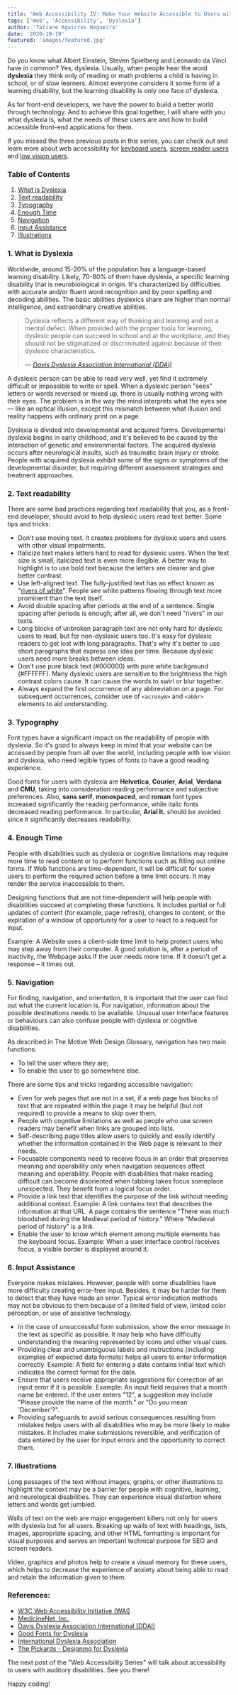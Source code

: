 ```yaml
---
title: 'Web Accessibility IV: Make Your Website Accessible to Users with Dyslexia'
tags: ['Web', 'Accessibility', 'Dyslexia']
author: 'Tatiane Aguirres Nogueira'
date: '2020-10-19'
featured: 'images/featured.jpg'
---
```


Do you know what Albert Einstein, Steven Spielberg and Leonardo da Vinci have in common? Yes, dyslexia. Usually, when people hear the word **dyslexia** they think only of reading or math problems a child is having in school, or of slow learners. Almost everyone considers it some form of a learning disability, but the learning disability is only one face of dyslexia.

As for front-end developers, we have the power to build a better world through technology. And to achieve this goal together, I will share with you what dyslexia is, what the needs of these users are and how to build accessible front-end applications for them.

If you missed the three previous posts in this series, you can check out and learn more about web accessibility for <a class='u-link' href='https://www.tatianeaguirres.com/blog/2020-07-20-web-accessibility-1/'>keyboard users</a>, <a class='u-link' href='https://www.tatianeaguirres.com/blog/2020-07-27-web-accessibility-2/'>screen reader users</a> and <a class='u-link' href='https://www.tatianeaguirres.com/blog/2020-09-08-web-accessibility-3/'>low vision users</a>.

### Table of Contents

1. <a class='u-link' href='#what-is-dyslexia'>What is Dyslexia</a>
2. <a class='u-link' href='#text'>Text readability</a>
3. <a class='u-link' href='#typography'>Typography</a>
4. <a class='u-link' href='#time'>Enough Time</a>
5. <a class='u-link' href='#navigation'>Navigation</a>
6. <a class='u-link' href='#input'>Input Assistance</a>
7. <a class='u-link' href='#illustrations'>Illustrations</a>

<section style="position: relative;" class="u-margin-bottom-xlg u-margin-top-xlg">
<span class="u-anchor" id="what-is-dyslexia"></span>

### 1. What is Dyslexia

Worldwide, around 15-20% of the population has a language-based learning disability. Likely, 70-80% of them have dyslexia, a specific learning disability that is neurobiological in origin. It's characterized by difficulties with accurate and/or fluent word recognition and by poor spelling and decoding abilities. The basic abilities dyslexics share are higher than normal intelligence, and extraordinary creative abilities.

<blockquote cite="https://www.dyslexia.com/question/disability/">
  <p>Dyslexia reflects a different way of thinking and learning and not a mental defect. When provided with the proper tools for learning, dyslexic people can succeed in school and at the workplace, and they should not be stigmatized or discriminated against because of their dyslexic characteristics.</p>
  <footer>— 
    <cite>
      <a class='u-link' href='https://www.dyslexia.com/' target='_blank' rel='noreferrer noopener'>Davis Dyslexia Association International (DDAI)</a>
    </cite>
  </footer>
</blockquote>

A dyslexic person can be able to read very well, yet find it extremely difficult or impossible to write or spell. When a dyslexic person "sees" letters or words reversed or mixed up, there is usually nothing wrong with their eyes. The problem is in the way the mind interprets what the eyes see — like an optical illusion, except this mismatch between what illusion and reality happens with ordinary print on a page.

Dyslexia is divided into developmental and acquired forms. Developmental dyslexia begins in early childhood, and it's believed to be caused by the interaction of genetic and environmental factors. The acquired dyslexia occurs after neurological insults, such as traumatic brain injury or stroke. People with acquired dyslexia exhibit some of the signs or symptoms of the developmental disorder, but requiring different assessment strategies and treatment approaches.

</section>

<section style="position: relative;" class="u-margin-bottom-xlg u-margin-top-xlg">
<span class="u-anchor" id="text"></span>

### 2. Text readability

There are some bad practices regarding text readability that you, as a front-end developer, should avoid to help dyslexic users read text better. Some tips and tricks:

- Don't use moving text. It creates problems for dyslexic users and users with other visual impairments.
- Italicize text makes letters hard to read for dyslexic users. When the text size is small, italicized text is even more illegible. A better way to highlight is to use bold text because the letters are clearer and give better contrast.
- Use left-aligned text. The fully-justified text has an effect known as "<a class='u-link' href='https://en.wikipedia.org/wiki/River_(typography)' target='_blank' rel='noreferrer noopener'>rivers of white</a>". People see white patterns flowing through text more prominent than the text itself.
- Avoid double spacing after periods at the end of a sentence. Single spacing after periods is enough, after all, we don't need "rivers" in our texts.
- Long blocks of unbroken paragraph text are not only hard for dyslexic users to read, but for non-dyslexic users too. It's easy for dyslexic readers to get lost with long paragraphs. That's why it's better to use short paragraphs that express one idea per time. Because dyslexic users need more breaks between ideas.
- Don't use pure black text (#000000) with pure white background (#FFFFFF). Many dyslexic users are sensitive to the brightness the high contrast colors cause. It can cause the words to swirl or blur together.
- Always expand the first occurrence of any abbreviation on a page. For subsequent occurrences, consider use of `<acronym>` and `<abbr>` elements to aid understanding.

</section>

<section style="position: relative;" class="u-margin-bottom-xlg u-margin-top-xlg">
<span class="u-anchor" id="text"></span>

### 3. Typography

Font types have a significant impact on the readability of people with dyslexia. So it's good to always keep in mind that your website can be accessed by people from all over the world, including people with low vision and dyslexia, who need legible types of fonts to have a good reading experience.

Good fonts for users with dyslexia are **Helvetica**, **Courier**, **Arial**, **Verdana** and **CMU**, taking into consideration reading performance
and subjective preferences. Also, **sans serif**, **monospaced**, and **roman** font types increased significantly the reading performance, while italic fonts decreased reading performance. In particular, **Arial It.** should be avoided since it significantly decreases readability.

</section>

<section style="position: relative;" class="u-margin-bottom-xlg u-margin-top-xlg">
<span class="u-anchor" id="time"></span>

### 4. Enough Time

People with disabilities such as dyslexia or cognitive limitations may require more time to read content or to perform functions such as filling out online forms. If Web functions are time-dependent, it will be difficult for some users to perform the required action before a time limit occurs. It may render the service inaccessible to them.

Designing functions that are not time-dependent will help people with disabilities succeed at completing these functions. It includes partial or full updates of content (for example, page refresh), changes to content, or the expiration of a window of opportunity for a user to react to a request for input.

Example: A Website uses a client-side time limit to help protect users who may step away from their computer. A good solution is, after a period of inactivity, the Webpage asks if the user needs more time. If it doesn't get a response – it times out.

</section>

<section style="position: relative;" class="u-margin-bottom-xlg u-margin-top-xlg">
<span class="u-anchor" id="navigation"></span>

### 5. Navigation

For finding, navigation, and orientation, it is important that the user can find out what the current location is. For navigation, information about the possible destinations needs to be available. Unusual user interface features or behaviours can also confuse people with dyslexia or cognitive disabilities.

As described in The Motive Web Design Glossary, navigation has two main functions:

- To tell the user where they are;
- To enable the user to go somewhere else.

There are some tips and tricks regarding accessible navigation:

- Even for web pages that are not in a set, if a web page has blocks of text that are repeated within the page it may be helpful (but not required) to provide a means to skip over them.
- People with cognitive limitations as well as people who use screen readers may benefit when links are grouped into lists.
- Self-describing page titles allow users to quickly and easily identify whether the information contained in the Web page is relevant to their needs.
- Focusable components need to receive focus in an order that preserves meaning and operability only when navigation sequences affect meaning and operability. People with disabilities that make reading difficult can become disoriented when tabbing takes focus someplace unexpected. They benefit from a logical focus order.
- Provide a link text that identifies the purpose of the link without needing additional context. Example: A link contains text that describes the information at that URL. A page contains the sentence "There was much bloodshed during the Medieval period of history." Where "Medieval period of history" is a link.
- Enable the user to know which element among multiple elements has the keyboard focus. Example: When a user interface control receives focus, a visible border is displayed around it.

</section>

<section style="position: relative;" class="u-margin-bottom-xlg u-margin-top-xlg">
<span class="u-anchor" id="input"></span>

### 6. Input Assistance

Everyone makes mistakes. However, people with some disabilities have more difficulty creating error-free input. Besides, it may be harder for them to detect that they have made an error. Typical error indication methods may not be obvious to them because of a limited field of view, limited color perception, or use of assistive technology.

- In the case of unsuccessful form submission, show the error message in the text as specific as possible. It may help who have difficulty understanding the meaning represented by icons and other visual cues.
- Providing clear and unambiguous labels and instructions (including examples of expected data formats) helps all users to enter information correctly. Example: A field for entering a date contains initial text which indicates the correct format for the date.
- Ensure that users receive appropriate suggestions for correction of an input error if it is possible. Example: An input field requires that a month name be entered. If the user enters "12", a suggestion may include "Please provide the name of the month." or "Do you mean 'December'?".
- Providing safeguards to avoid serious consequences resulting from mistakes helps users with all disabilities who may be more likely to make mistakes. It includes make submissions reversible, and verification of data entered by the user for input errors and the opportunity to correct them.

</section>

<section style="position: relative;" class="u-margin-bottom-xlg u-margin-top-xlg">
<span class="u-anchor" id="illustrations"></span>

### 7. Illustrations

Long passages of the text without images, graphs, or other illustrations to highlight the context may be a barrier for people with cognitive, learning, and neurological disabilities. They can experience visual distortion where letters and words get jumbled.

Walls of text on the web are major engagement killers not only for users with dyslexia but for all users. Breaking up walls of text with headings, lists, images, appropriate spacing, and other HTML formatting is important for visual purposes and serves an important technical purpose for SEO and screen readers.

Video, graphics and photos help to create a visual memory for these users, which helps to decrease the experience of anxiety about being able to read and retain the information given to them.

</section>

### References:

- <a class='u-link' href='https://www.w3.org/WAI/' target='_blank' rel='noreferrer noopener'>W3C Web Accessibility Initiative (WAI)</a>
- <a class='u-link' href='https://www.medicinenet.com/dyslexia/article.htm' target='_blank' rel='noreferrer noopener'>MedicineNet, Inc.</a>
- <a class='u-link' href='https://www.dyslexia.com/' target='_blank' rel='noreferrer noopener'>Davis Dyslexia Association International (DDAI)</a>
- <a class='u-link' href='http://dyslexiahelp.umich.edu/sites/default/files/good_fonts_for_dyslexia_study.pdf' target='_blank' rel='noreferrer noopener'>Good Fonts for Dyslexia</a>
- <a class='u-link' href='https://dyslexiaida.org/' target='_blank' rel='noreferrer noopener'>International Dyslexia Association</a>
- <a class='u-link' href='https://www.thepickards.co.uk/Articles/Designing_for_Dyslexia.cfm' target='_blank' rel='noreferrer noopener'>
  The Pickards - Designing for Dyslexia</a>

The next post of the "Web Accessibility Series" will talk about accessibility to users with auditory disabilities. See you there!

Happy coding!

